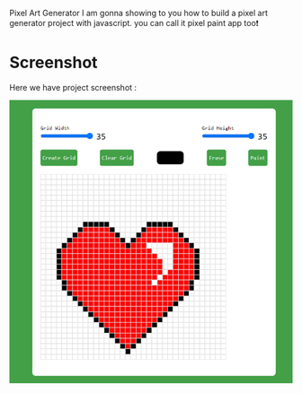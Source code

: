 
Pixel Art Generator
I am gonna showing to you how to build a pixel art generator project with javascript. you can call it pixel paint app too❗️

# Screenshot
Here we have project screenshot :

![screenshot](screenshot.jpg)
